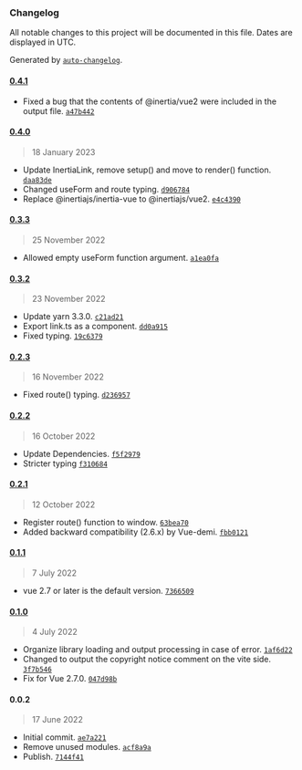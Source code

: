 ### Changelog

All notable changes to this project will be documented in this file. Dates are displayed in UTC.

Generated by [`auto-changelog`](https://github.com/CookPete/auto-changelog).

#### [0.4.1](https://github.com/logue/vue-inertia-composable/compare/0.4.0...0.4.1)

- Fixed a bug that the contents of @inertia/vue2 were included in the output file. [`a47b442`](https://github.com/logue/vue-inertia-composable/commit/a47b4429623892aafc9782deb24844610a70aadd)

#### [0.4.0](https://github.com/logue/vue-inertia-composable/compare/0.3.3...0.4.0)

> 18 January 2023

- Update InertiaLink, remove setup() and move to render() function. [`daa83de`](https://github.com/logue/vue-inertia-composable/commit/daa83dea167d6c806962b57485dd59d2a3efc95c)
- Changed useForm and route typing. [`d906784`](https://github.com/logue/vue-inertia-composable/commit/d90678474eb74e4ca838fecc8798ce5d135cffc2)
- Replace @inertiajs/inertia-vue to @inertiajs/vue2. [`e4c4390`](https://github.com/logue/vue-inertia-composable/commit/e4c43901706a4e89f1407ec8d3e6389d14c0c615)

#### [0.3.3](https://github.com/logue/vue-inertia-composable/compare/0.3.2...0.3.3)

> 25 November 2022

- Allowed empty useForm function argument. [`a1ea0fa`](https://github.com/logue/vue-inertia-composable/commit/a1ea0fa1f2dbd7f1e8b0de3cfd37a8d629c78b71)

#### [0.3.2](https://github.com/logue/vue-inertia-composable/compare/0.2.3...0.3.2)

> 23 November 2022

- Update yarn 3.3.0. [`c21ad21`](https://github.com/logue/vue-inertia-composable/commit/c21ad2139c9424252a44777800b46d30783e5085)
- Export link.ts as a component. [`dd0a915`](https://github.com/logue/vue-inertia-composable/commit/dd0a91520cbf6452a9887c13c836e272f10aa564)
- Fixed typing. [`19c6379`](https://github.com/logue/vue-inertia-composable/commit/19c6379ee24f91162625bbc514ea09308c0ee09f)

#### [0.2.3](https://github.com/logue/vue-inertia-composable/compare/0.2.2...0.2.3)

> 16 November 2022

- Fixed route() typing. [`d236957`](https://github.com/logue/vue-inertia-composable/commit/d236957a7936ac906de5f37347ef5ab814def79e)

#### [0.2.2](https://github.com/logue/vue-inertia-composable/compare/0.2.1...0.2.2)

> 16 October 2022

- Update Dependencies. [`f5f2979`](https://github.com/logue/vue-inertia-composable/commit/f5f2979acdc573955c60b24bec9bd9ca831a6791)
- Stricter typing [`f310684`](https://github.com/logue/vue-inertia-composable/commit/f310684620b8c9ec26b3c9c53fc888c0305382ed)

#### [0.2.1](https://github.com/logue/vue-inertia-composable/compare/0.1.1...0.2.1)

> 12 October 2022

- Register route() function to window. [`63bea70`](https://github.com/logue/vue-inertia-composable/commit/63bea7023922e47827809d8d3f22b78eb282c347)
- Added backward compatibility (2.6.x) by Vue-demi. [`fbb0121`](https://github.com/logue/vue-inertia-composable/commit/fbb0121b1cb09369788fabcc8c311300a73f3774)

#### [0.1.1](https://github.com/logue/vue-inertia-composable/compare/0.1.0...0.1.1)

> 7 July 2022

- vue 2.7 or later is the default version. [`7366509`](https://github.com/logue/vue-inertia-composable/commit/7366509652dbbd0fe013a28c16eec0dc9832c6fa)

#### [0.1.0](https://github.com/logue/vue-inertia-composable/compare/0.0.2...0.1.0)

> 4 July 2022

- Organize library loading and output processing in case of error. [`1af6d22`](https://github.com/logue/vue-inertia-composable/commit/1af6d22f0b615ac6c915f00dec2ed5ea55ea7800)
- Changed to output the copyright notice comment on the vite side. [`3f7b546`](https://github.com/logue/vue-inertia-composable/commit/3f7b546eff45f070fb275819a7083fd5a852e6be)
- Fix for Vue 2.7.0. [`047d98b`](https://github.com/logue/vue-inertia-composable/commit/047d98bcd90ab3f29537843c5b5e60328e0c619b)

#### 0.0.2

> 17 June 2022

- Initial commit. [`ae7a221`](https://github.com/logue/vue-inertia-composable/commit/ae7a2215d37c5108c30a871ad2033089a06514fd)
- Remove unused modules. [`acf8a9a`](https://github.com/logue/vue-inertia-composable/commit/acf8a9adbccf89610f3f04775206d69385315ee6)
- Publish. [`7144f41`](https://github.com/logue/vue-inertia-composable/commit/7144f41dac830f8c9a0681fb7a7fa90b459d2320)
